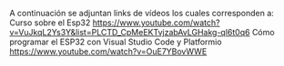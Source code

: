 A continuación se adjuntan links de vídeos los cuales corresponden a:
Curso sobre el Esp32  https://www.youtube.com/watch?v=VuJkqL2Ys3Y&list=PLCTD_CpMeEKTvjzabAvLGHakg-ql6t0q6
Cómo programar el ESP32 con Visual Studio Code y Platformio https://www.youtube.com/watch?v=OuE7YBovWWE